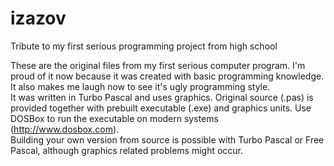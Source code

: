 # izazov
Tribute to my first serious programming project from high school

These are the original files from my first serious computer program. I'm proud of it now because it was created with basic programming knowledge. It also makes me laugh now to see it's ugly programming style.  
It was written in Turbo Pascal and uses graphics. Original source (.pas) is provided together with prebuilt executable (.exe) and graphics units. Use DOSBox to run the executable on modern systems (http://www.dosbox.com).  
Building your own version from source is possible with Turbo Pascal or Free Pascal, although graphics related problems might occur.
